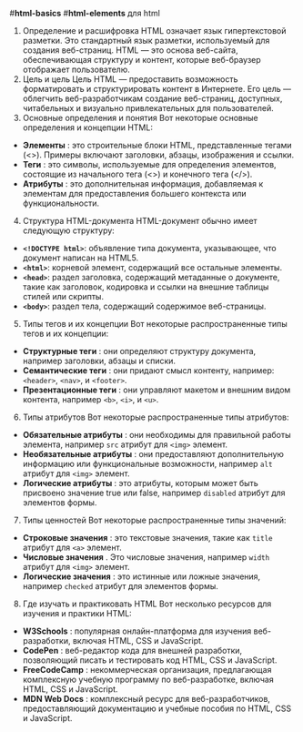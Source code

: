 #**html-basics** #**html-elements**
для html
1. Определение и расшифровка
HTML означает язык гипертекстовой разметки. Это стандартный язык разметки, используемый для создания веб-страниц. HTML — это основа веб-сайта, обеспечивающая структуру и контент, которые веб-браузер отображает пользователю.
2. Цель и цель
Цель HTML — предоставить возможность форматировать и структурировать контент в Интернете. Его цель — облегчить веб-разработчикам создание веб-страниц, доступных, читабельных и визуально привлекательных для пользователей.
3. Основные определения и понятия
Вот некоторые основные определения и концепции HTML:
- **Элементы** : это строительные блоки HTML, представленные тегами (<>). Примеры включают заголовки, абзацы, изображения и ссылки.
- **Теги** : это символы, используемые для определения элементов, состоящие из начального тега (<>) и конечного тега (</>).
- **Атрибуты** : это дополнительная информация, добавляемая к элементам для предоставления большего контекста или функциональности.
4. Структура HTML-документа
HTML-документ обычно имеет следующую структуру:
- **`<!DOCTYPE html>`**: объявление типа документа, указывающее, что документ написан на HTML5.
- **`<html>`**: корневой элемент, содержащий все остальные элементы.
- **`<head>`**: раздел заголовка, содержащий метаданные о документе, такие как заголовок, кодировка и ссылки на внешние таблицы стилей или скрипты.
- **`<body>`**: раздел тела, содержащий содержимое веб-страницы.
5. Типы тегов и их концепции
Вот некоторые распространенные типы тегов и их концепции:
- **Структурные теги** : они определяют структуру документа, например заголовки, абзацы и списки.
- **Семантические теги** : они придают смысл контенту, например: `<header>`, `<nav>`, и `<footer>`.
- **Презентационные теги** : они управляют макетом и внешним видом контента, например `<b>`, `<i>`, и `<u>`.
6. Типы атрибутов
Вот некоторые распространенные типы атрибутов:
- **Обязательные атрибуты** : они необходимы для правильной работы элемента, например `src` атрибут для `<img>` элемент.
- **Необязательные атрибуты** : они предоставляют дополнительную информацию или функциональные возможности, например `alt` атрибут для `<img>` элемент.
- **Логические атрибуты** : это атрибуты, которым может быть присвоено значение true или false, например `disabled` атрибут для элементов формы.
7. Типы ценностей
Вот некоторые распространенные типы значений:
- **Строковые значения** : это текстовые значения, такие как `title` атрибут для `<a>` элемент.
- **Числовые значения** . Это числовые значения, например `width` атрибут для `<img>` элемент.
- **Логические значения** : это истинные или ложные значения, например `checked` атрибут для элементов формы.
8. Где изучать и практиковать HTML
Вот несколько ресурсов для изучения и практики HTML:
- **W3Schools** : популярная онлайн-платформа для изучения веб-разработки, включая HTML, CSS и JavaScript.
- **CodePen** : веб-редактор кода для внешней разработки, позволяющий писать и тестировать код HTML, CSS и JavaScript.
- **FreeCodeCamp** : некоммерческая организация, предлагающая комплексную учебную программу по веб-разработке, включая HTML, CSS и JavaScript.
- **MDN Web Docs** : комплексный ресурс для веб-разработчиков, предоставляющий документацию и учебные пособия по HTML, CSS и JavaScript.